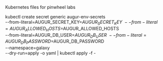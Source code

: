 Kubernetes files for pinwheel labs

kubectl create secret generic augur-env-secrets \
  --from-literal=AUGUR_SECRET_KEY=$AUGUR_SECRET_KEY \
  --from-literal=AUGUR_ALLOWED_HOSTS=$AUGUR_ALLOWED_HOSTS \
  --from-literal=AUGUR_DB_USER=$AUGUR_DB_USER \
  --from-literal=AUGUR_DB_PASSWORD=$AUGUR_DB_PASSWORD \
  --namespace=galaxy \
  --dry-run=apply -o yaml | kubectl apply -f -


